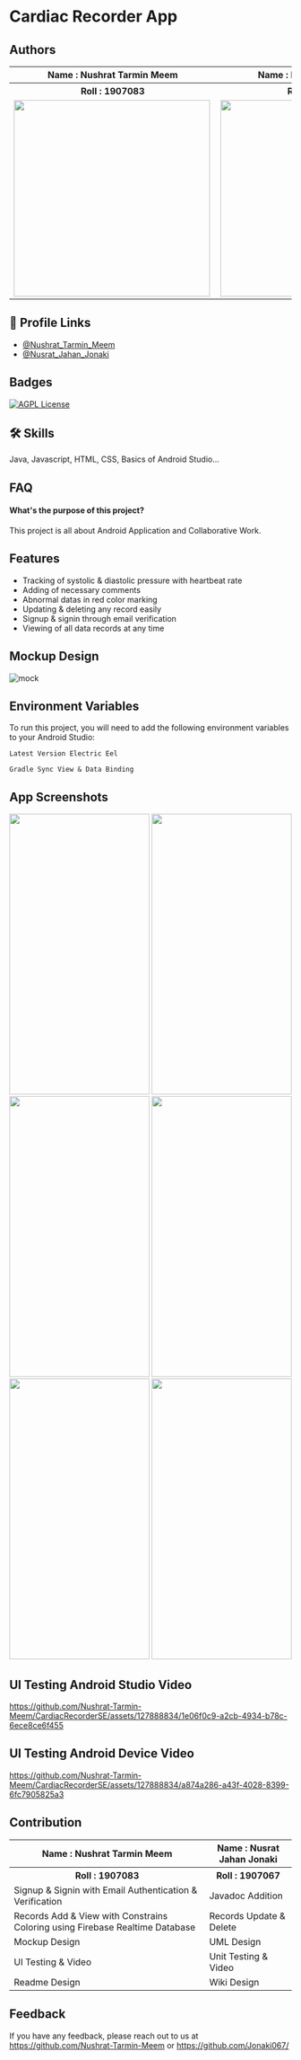 # Cardiac Recorder App

## Authors
<table>
  <tr><th>Name : Nushrat Tarmin Meem</th><th>Name : Nusrat Jahan Jonaki</th></tr>
  <tr><th>Roll : 1907083</th><th>Roll : 1907067</th></tr>
  <tr><td><img align="left" alt="" height="350" src="https://github.com/account"></td>
  <td><img align="left" alt="" height="350" src="https://avatars.githubusercontent.com/u/127912855?v=4"></td></tr>
</table>

## 🔗 Profile Links
- [@Nushrat_Tarmin_Meem](https://github.com/Nushrat-Tarmin-Meem)
- [@Nusrat_Jahan_Jonaki](https://github.com/Jonaki067/)

## Badges

[![AGPL License](https://img.shields.io/badge/license-AGPL-blue.svg)](http://www.gnu.org/licenses/agpl-3.0)

## 🛠 Skills
Java, Javascript, HTML, CSS, Basics of Android Studio...

## FAQ

#### What's the purpose of this project?

This project is all about Android Application and Collaborative Work.

## Features

- Tracking of systolic & diastolic pressure with heartbeat rate
- Adding of necessary comments
- Abnormal datas in red color marking
- Updating & deleting any record easily
- Signup & signin through email verification
- Viewing of all data records at any time

## Mockup Design
![mock](https://github.com/Nushrat-Tarmin-Meem/CardiacRecorderSE/assets/127888834/3c5077ca-07ed-4092-aa22-4f73ca99cab3)


## Environment Variables

To run this project, you will need to add the following environment variables to your Android Studio:

`Latest Version Electric Eel`

`Gradle Sync View & Data Binding`

## App Screenshots
<img alt="" width="250" height="500" src="https://github.com/Nushrat-Tarmin-Meem/CardiacRecorderSE/assets/127888834/12be9e4f-4bd3-4d94-b9d7-b64c749f970d">
<img alt="" width="250" height="500" src="https://github.com/Nushrat-Tarmin-Meem/CardiacRecorderSE/assets/127888834/cc3b560a-9413-4a1c-9608-371534c8f49f">
<img alt="" width="250" height="500" src="https://github.com/Nushrat-Tarmin-Meem/CardiacRecorderSE/assets/127888834/13259e2c-ec64-4ee9-ad88-8abd3c4e7d43">
<img alt="" width="250" height="500" src="https://github.com/Nushrat-Tarmin-Meem/CardiacRecorderSE/assets/127888834/4f296b47-ee7a-4461-be81-3db4f3ab540c">
<img alt="" width="250" height="500" src="https://github.com/Nushrat-Tarmin-Meem/CardiacRecorderSE/assets/127888834/6bee9f2a-3ad5-4c6f-931f-39cdced58c34">
<img alt="" width="250" height="500" src="https://github.com/Nushrat-Tarmin-Meem/CardiacRecorderSE/assets/127888834/9e904500-3d06-4522-b9e5-a51cd180419a">

## UI Testing Android Studio Video
https://github.com/Nushrat-Tarmin-Meem/CardiacRecorderSE/assets/127888834/1e06f0c9-a2cb-4934-b78c-6ece8ce6f455

## UI Testing Android Device Video
https://github.com/Nushrat-Tarmin-Meem/CardiacRecorderSE/assets/127888834/a874a286-a43f-4028-8399-6fc7905825a3

## Contribution
<table>
  <tr><th>Name : Nushrat Tarmin Meem</th><th>Name : Nusrat Jahan Jonaki</th></tr>
  <tr><th>Roll : 1907083</th><th>Roll : 1907067</th></tr>
  <tr><td>Signup & Signin with Email Authentication & Verification</td><td>Javadoc Addition</td></tr>
  <tr><td>Records Add & View with Constrains Coloring using Firebase Realtime Database</td><td>Records Update & Delete</td></tr>
  <tr><td>Mockup Design</td><td>UML Design</td></tr>
  <tr><td>UI Testing & Video</td><td>Unit Testing & Video</td></tr>
  <tr><td>Readme Design</td><td>Wiki Design</td></tr>
  </table>


## Feedback

If you have any feedback, please reach out to us at https://github.com/Nushrat-Tarmin-Meem or https://github.com/Jonaki067/
